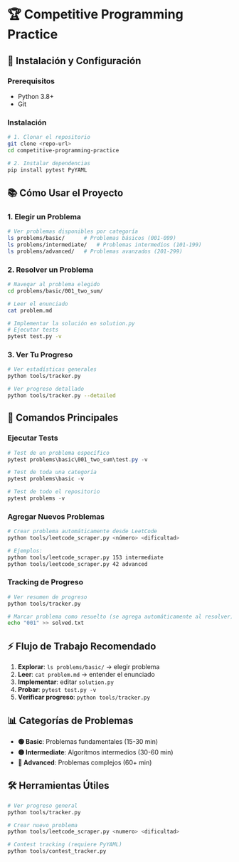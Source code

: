# 🏆 Competitive Programming Practice

## 🚀 Instalación y Configuración

### Prerequisitos
- Python 3.8+
- Git

### Instalación
```bash
# 1. Clonar el repositorio
git clone <repo-url>
cd competitive-programming-practice

# 2. Instalar dependencias
pip install pytest PyYAML
```

## 📚 Cómo Usar el Proyecto

### 1. Elegir un Problema
```bash
# Ver problemas disponibles por categoría
ls problems/basic/      # Problemas básicos (001-099)
ls problems/intermediate/   # Problemas intermedios (101-199) 
ls problems/advanced/   # Problemas avanzados (201-299)
```

### 2. Resolver un Problema
```bash
# Navegar al problema elegido
cd problems/basic/001_two_sum/

# Leer el enunciado
cat problem.md

# Implementar la solución en solution.py
# Ejecutar tests
pytest test.py -v
```

### 3. Ver Tu Progreso
```bash
# Ver estadísticas generales
python tools/tracker.py

# Ver progreso detallado
python tools/tracker.py --detailed
```

## 🎯 Comandos Principales

### Ejecutar Tests
```powershell
# Test de un problema específico
pytest problems\basic\001_two_sum\test.py -v

# Test de toda una categoría
pytest problems\basic -v

# Test de todo el repositorio
pytest problems -v
```

### Agregar Nuevos Problemas
```bash
# Crear problema automáticamente desde LeetCode
python tools/leetcode_scraper.py <número> <dificultad>

# Ejemplos:
python tools/leetcode_scraper.py 153 intermediate
python tools/leetcode_scraper.py 42 advanced
```

### Tracking de Progreso
```bash
# Ver resumen de progreso
python tools/tracker.py

# Marcar problema como resuelto (se agrega automáticamente al resolver)
echo "001" >> solved.txt
```

## ⚡ Flujo de Trabajo Recomendado

1. **Explorar**: `ls problems/basic/` → elegir problema
2. **Leer**: `cat problem.md` → entender el enunciado
3. **Implementar**: editar `solution.py`
4. **Probar**: `pytest test.py -v`
5. **Verificar progreso**: `python tools/tracker.py`

## 📊 Categorías de Problemas

- **🟢 Basic**: Problemas fundamentales (15-30 min)
- **🟡 Intermediate**: Algoritmos intermedios (30-60 min)  
- **🔴 Advanced**: Problemas complejos (60+ min)

## 🛠️ Herramientas Útiles

```bash
# Ver progreso general
python tools/tracker.py

# Crear nuevo problema
python tools/leetcode_scraper.py <numero> <dificultad>

# Contest tracking (requiere PyYAML)
python tools/contest_tracker.py
```
